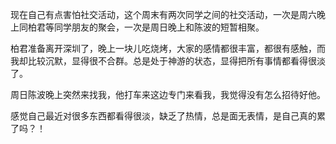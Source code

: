 <!--
author: checkking
date: 2017-03-19
title: 接下来的规划和总结
tags: 杂谈
category: 杂谈
status: private
summary: 接下来的规划和总结
-->
现在自己有点害怕社交活动，这个周末有两次同学之间的社交活动，一次是周六晚上同柏君等同学朋友的聚会，一次是周日晚上和陈波的短暂相聚。

柏君准备离开深圳了，晚上一块儿吃烧烤，大家的感情都很丰富，都很有感触，而我却比较沉默，显得很不合群。总是处于神游的状态，显得把所有事情都看得很淡了。

周日陈波晚上突然来找我，他打车来这边专门来看我，我觉得没有怎么招待好他。

感觉自己最近对很多东西都看得很淡，缺乏了热情，总是面无表情，是自己真的累了吗？！
